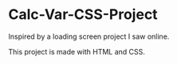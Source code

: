 # Calc-Var-CSS-Project
Inspired by a loading screen project I saw online.

This project is made with HTML and CSS. 
